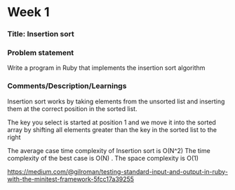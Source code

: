 # Week 1

### Title: Insertion sort

### Problem statement
Write a program in Ruby that implements the insertion sort algorithm

### Comments/Description/Learnings
Insertion sort works by taking elements from the unsorted list and inserting them at the correct position in the sorted list.

The key you select is started at position 1 and we move it into the sorted array by shifting all elements greater than the key in the sorted list to the right

The average case time complexity of Insertion sort is O(N^2) The time complexity of the best case is O(N) . The space complexity is O(1)


https://medium.com/@gilroman/testing-standard-input-and-output-in-ruby-with-the-minitest-framework-5fcc17a39255
